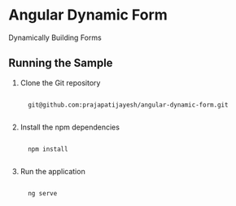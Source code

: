 # Angular Dynamic Form

Dynamically Building Forms

## Running the Sample
<ol>
  <li>Clone the Git repository</li>
  <pre><code>
  git@github.com:prajapatijayesh/angular-dynamic-form.git
  </code></pre>
  <li>Install the npm dependencies</li>
  <pre><code>
  npm install
  </code></pre>
  <li>Run the application</li>
  <pre><code>
  ng serve
  </code></pre>
</ol>
